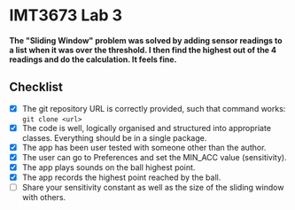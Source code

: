# IMT3673 Lab 3

#### The "Sliding Window" problem was solved by adding sensor readings to a list when it was over the threshold. I then find the highest out of the 4 readings and do the calculation. It feels fine.

## Checklist

* [X] The git repository URL is correctly provided, such that command works: `git clone <url> `
* [X] The code is well, logically organised and structured into appropriate classes. Everything should be in a single package.
* [X] The app has been user tested with someone other than the author.
* [X] The user can go to Preferences and set the MIN_ACC value (sensitivity).
* [X] The app plays sounds on the ball highest point.
* [X] The app records the highest point reached by the ball.
* [ ] Share your sensitivity constant as well as the size of the sliding window with others.
